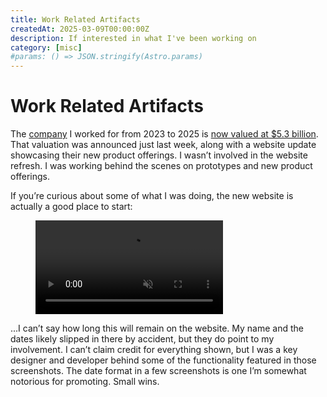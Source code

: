 ```yaml
---
title: Work Related Artifacts
createdAt: 2025-03-09T00:00:00Z
description: If interested in what I've been working on
category: [misc]
#params: () => JSON.stringify(Astro.params)
---
```


# Work Related Artifacts

The [company](https://shield.ai) I worked for from 2023 to 2025 is [now valued at $5.3 billion](https://www.prnewswire.com/news-releases/shield-ai-raises-240m-at-5-3b-valuation-to-scale-hivemind-enterprise-an-ai-powered-autonomy-developer-platform-302393843.html). That valuation was announced just last week, along with a website update showcasing their new product offerings. I wasn’t involved in the website refresh. I was working behind the scenes on prototypes and new product offerings.

If you’re curious about some of what I was doing, the new website is actually a good place to start:

<figure class="figure m-0 w-full justify-center p-0">
 <video src="https://kaliatech-media.s3.us-east-1.amazonaws.com/website/blog/2025/20250300-shieldai-website.mp4" autoplay class="photo-img" loop muted playsinline />
</figure>

...I can’t say how long this will remain on the website. My name and the dates likely slipped in there by accident, but they do point to my involvement. I can’t claim credit for everything shown, but I was a key designer and developer behind some of the functionality featured in those screenshots. The date format in a few screenshots is one I’m somewhat notorious for promoting. Small wins.
